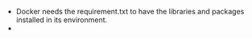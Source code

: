 - Docker needs the requirement.txt to have the libraries and packages installed in its environment.
- 